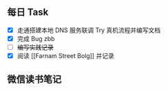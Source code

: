 ## 每日 Task
- [x] 走通搭建本地  DNS 服务联调 Try 真机流程并编写文档
- [x] 完成 Bug zbb
- [ ] ~~编写实践记录~~
- [x] 阅读 [[Farnam Street Bolg]] 并记录
## 微信读书笔记
<!-- start of weread -->


<!-- end of weread -->